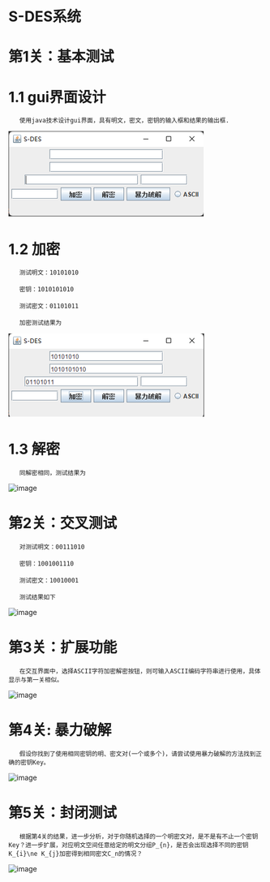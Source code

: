  # S-DES系统
 # 第1关：基本测试
 # 1.1 gui界面设计
       使用java技术设计gui界面，具有明文，密文，密钥的输入框和结果的输出框.
 ![image](https://github.com/baozhuo11/S-DES/blob/main/GUI.png)
 # 1.2  加密
       测试明文：10101010

       密钥：1010101010

       测试密文：01101011

       加密测试结果为
![image](https://github.com/baozhuo11/S-DES/blob/main/%E5%8A%A0%E5%AF%86.png)
       
 # 1.3  解密
       同解密相同，测试结果为
![image]()
       
 # 第2关：交叉测试
       对测试明文：00111010

       密钥：1001001110

       测试密文：10010001
       
       测试结果如下
  ![image]()
       
 # 第3关：扩展功能
       在交互界面中，选择ASCII字符加密解密按钮，则可输入ASCII编码字符串进行使用，具体显示与第一关相似。
  ![image]()
          
 # 第4关: 暴力破解
       假设你找到了使用相同密钥的明、密文对(一个或多个)，请尝试使用暴力破解的方法找到正确的密钥Key。
  ![image]()
       
 # 第5关：封闭测试
       根据第4关的结果，进一步分析，对于你随机选择的一个明密文对，是不是有不止一个密钥Key？进一步扩展，对应明文空间任意给定的明文分组P_{n}，是否会出现选择不同的密钥K_{i}\ne K_{j}加密得到相同密文C_n的情况？
![image]()
